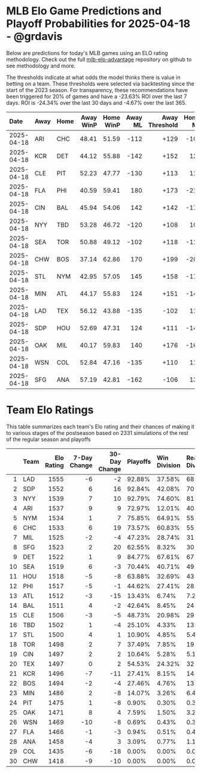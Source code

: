 # MLB Elo Game Predictions and Playoff Probabilities for 2025-04-18 - @grdavis
Below are predictions for today's MLB games using an ELO rating methodology. Check out the full [mlb-elo-advantage](https://github.com/grdavis/mlb-elo-advantage) repository on github to see methodology and more.

The thresholds indicate at what odds the model thinks there is value in betting on a team. These thresholds were selected via backtesting since the start of the 2023 season. For transparency, these recommendations have been triggered for 20% of games and have a -23.63% ROI over the last 7 days. ROI is -24.34% over the last 30 days and -4.67% over the last 365.

| Date       | Away   | Home   |   Away WinP |   Home WinP |   Away ML |   Away Threshold |   Home ML |   Home Threshold |
|:-----------|:-------|:-------|------------:|------------:|----------:|-----------------:|----------:|-----------------:|
| 2025-04-18 | ARI    | CHC    |       48.41 |       51.59 |      -112 |             +129 |      -108 |             +115 |
| 2025-04-18 | KCR    | DET    |       44.12 |       55.88 |      -142 |             +152 |       120 |             -101 |
| 2025-04-18 | CLE    | PIT    |       52.23 |       47.77 |      -130 |             +113 |       110 |             +132 |
| 2025-04-18 | FLA    | PHI    |       40.59 |       59.41 |       180 |             +173 |      -218 |             -115 |
| 2025-04-18 | CIN    | BAL    |       45.94 |       54.06 |       142 |             +142 |      -170 |             +105 |
| 2025-04-18 | NYY    | TBD    |       53.28 |       46.72 |      -120 |             +108 |       100 |             +138 |
| 2025-04-18 | SEA    | TOR    |       50.88 |       49.12 |      -102 |             +118 |      -118 |             +126 |
| 2025-04-18 | CHW    | BOS    |       37.14 |       62.86 |       170 |             +199 |      -205 |             -131 |
| 2025-04-18 | STL    | NYM    |       42.95 |       57.05 |       145 |             +158 |      -175 |             -106 |
| 2025-04-18 | MIN    | ATL    |       44.17 |       55.83 |       124 |             +151 |      -148 |             -101 |
| 2025-04-18 | LAD    | TEX    |       56.12 |       43.88 |      -135 |             -102 |       114 |             +153 |
| 2025-04-18 | SDP    | HOU    |       52.69 |       47.31 |       124 |             +111 |      -148 |             +135 |
| 2025-04-18 | OAK    | MIL    |       40.17 |       59.83 |       140 |             +176 |      -166 |             -117 |
| 2025-04-18 | WSN    | COL    |       52.84 |       47.16 |      -135 |             +110 |       114 |             +135 |
| 2025-04-18 | SFG    | ANA    |       57.19 |       42.81 |      -162 |             -106 |       136 |             +159 |

# Team Elo Ratings
This table summarizes each team's Elo rating and their chances of making it to various stages of the postseason based on 2331 simulations of the rest of the regular season and playoffs

|    | Team   |   Elo Rating |   7-Day Change |   30-Day Change | Playoffs   | Win Division   | Reach Div. Rd.   | Reach CS   | Reach WS   | Win WS   |
|---:|:-------|-------------:|---------------:|----------------:|:-----------|:---------------|:-----------------|:-----------|:-----------|:---------|
|  1 | LAD    |         1555 |             -6 |              -2 | 92.88%     | 37.58%         | 68.51%           | 39.68%     | 23.60%     | 15.66%   |
|  2 | SDP    |         1552 |              6 |              16 | 92.84%     | 42.08%         | 70.70%           | 38.14%     | 23.29%     | 15.06%   |
|  3 | NYY    |         1539 |              7 |              10 | 92.79%     | 74.60%         | 81.34%           | 51.39%     | 30.46%     | 14.41%   |
|  4 | ARI    |         1537 |              9 |               9 | 72.97%     | 12.01%         | 40.07%           | 19.13%     | 9.87%      | 5.66%    |
|  5 | NYM    |         1534 |              1 |               7 | 75.85%     | 64.91%         | 55.81%           | 28.44%     | 12.87%     | 7.08%    |
|  6 | CHC    |         1533 |              6 |              19 | 73.57%     | 60.83%         | 55.13%           | 28.19%     | 12.91%     | 6.91%    |
|  7 | MIL    |         1525 |             -2 |              -4 | 47.23%     | 28.74%         | 31.79%           | 14.50%     | 6.05%      | 3.17%    |
|  8 | SFG    |         1523 |              2 |              20 | 62.55%     | 8.32%          | 30.63%           | 12.83%     | 5.45%      | 2.75%    |
|  9 | DET    |         1522 |              1 |               9 | 84.77%     | 67.61%         | 67.91%           | 37.24%     | 17.89%     | 7.16%    |
| 10 | SEA    |         1519 |              6 |              -3 | 70.44%     | 40.71%         | 49.34%           | 25.23%     | 12.05%     | 4.98%    |
| 11 | HOU    |         1518 |             -5 |              -8 | 63.88%     | 32.69%         | 43.59%           | 21.96%     | 10.77%     | 4.12%    |
| 12 | PHI    |         1517 |             -5 |              -1 | 44.62%     | 27.41%         | 28.36%           | 11.75%     | 4.03%      | 2.23%    |
| 13 | ATL    |         1512 |             -3 |             -15 | 13.43%     | 6.74%          | 7.21%            | 3.43%      | 0.94%      | 0.39%    |
| 14 | BAL    |         1511 |              4 |              -2 | 42.64%     | 8.45%          | 24.28%           | 10.64%     | 5.49%      | 2.32%    |
| 15 | CLE    |         1506 |             -3 |              -5 | 48.73%     | 20.98%         | 29.90%           | 12.87%     | 5.53%      | 2.27%    |
| 16 | TBD    |         1502 |              1 |              -4 | 25.10%     | 4.33%          | 13.56%           | 4.85%      | 2.49%      | 1.07%    |
| 17 | STL    |         1500 |              4 |               1 | 10.90%     | 4.85%          | 5.49%            | 1.54%      | 0.43%      | 0.26%    |
| 18 | TOR    |         1498 |              2 |               7 | 37.49%     | 7.85%          | 19.48%           | 7.25%      | 3.17%      | 0.94%    |
| 19 | CIN    |         1497 |              2 |               2 | 10.64%     | 5.28%          | 5.15%            | 2.02%      | 0.43%      | 0.13%    |
| 20 | TEX    |         1497 |              0 |               2 | 54.53%     | 24.32%         | 32.26%           | 13.47%     | 6.13%      | 1.63%    |
| 21 | KCR    |         1496 |             -7 |             -11 | 27.41%     | 8.15%          | 14.37%           | 5.83%      | 2.36%      | 0.86%    |
| 22 | BOS    |         1494 |             -2 |              -4 | 27.46%     | 4.76%          | 13.13%           | 5.36%      | 2.19%      | 0.56%    |
| 23 | MIN    |         1486 |              2 |              -8 | 14.07%     | 3.26%          | 6.44%            | 2.19%      | 0.77%      | 0.21%    |
| 24 | PIT    |         1475 |              1 |              -8 | 0.90%      | 0.30%          | 0.39%            | 0.04%      | 0.04%      | 0.00%    |
| 25 | OAK    |         1471 |              8 |               4 | 7.59%      | 1.50%          | 3.26%            | 1.24%      | 0.60%      | 0.13%    |
| 26 | WSN    |         1469 |            -10 |              -8 | 0.69%      | 0.43%          | 0.30%            | 0.13%      | 0.00%      | 0.00%    |
| 27 | FLA    |         1466 |             -1 |              -3 | 0.94%      | 0.51%          | 0.47%            | 0.17%      | 0.09%      | 0.00%    |
| 28 | ANA    |         1458 |             -4 |               3 | 3.09%      | 0.77%          | 1.16%            | 0.47%      | 0.09%      | 0.04%    |
| 29 | COL    |         1435 |             -6 |             -18 | 0.00%      | 0.00%          | 0.00%            | 0.00%      | 0.00%      | 0.00%    |
| 30 | CHW    |         1418 |             -9 |             -10 | 0.00%      | 0.00%          | 0.00%            | 0.00%      | 0.00%      | 0.00%    |